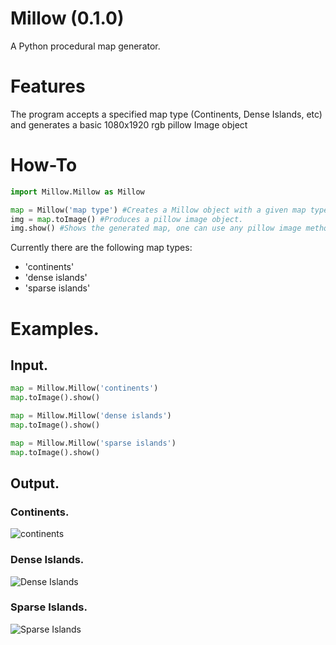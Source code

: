 # Millow (0.1.0)
A Python procedural map generator. 

# Features
The program accepts a specified map type (Continents, Dense Islands, etc) and generates a basic 1080x1920 rgb pillow Image object

# How-To
```python
import Millow.Millow as Millow

map = Millow('map type') #Creates a Millow object with a given map type.
img = map.toImage() #Produces a pillow image object.
img.show() #Shows the generated map, one can use any pillow image methods on img. 
```

Currently there are the following map types:
- 'continents'
- 'dense islands'
- 'sparse islands'

# Examples.

## Input.
```python
map = Millow.Millow('continents')
map.toImage().show()

map = Millow.Millow('dense islands')
map.toImage().show()

map = Millow.Millow('sparse islands')
map.toImage().show()
```
## Output.

### Continents.
![continents](https://github.com/Jackbytes/Millow-Map/blob/main/img/continents.png "Continents")

### Dense Islands.
![Dense Islands](https://github.com/Jackbytes/Millow-Map/blob/main/img/denseislands.png "Dense Islands")

### Sparse Islands.
![Sparse Islands](https://github.com/Jackbytes/Millow-Map/blob/main/img/sparseislands.png "Sparse Islands")


